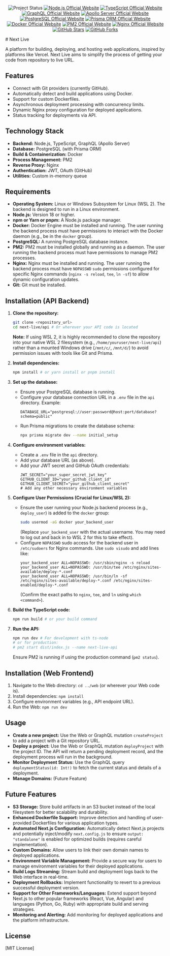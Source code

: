 <p align="center">
  <img src="https://img.shields.io/badge/Status-Actively%20Developed-blue.svg?style=for-the-badge" alt="Project Status">
  <a href="https://nodejs.org/" target="_blank" rel="noopener noreferrer"><img src="https://img.shields.io/badge/Backend-Node.js-339933.svg?style=for-the-badge&logo=nodedotjs&logoColor=white" alt="Node.js Official Website"></a>
  <a href="https://www.typescriptlang.org/" target="_blank" rel="noopener noreferrer"><img src="https://img.shields.io/badge/TypeScript-007ACC.svg?style=for-the-badge&logo=typescript&logoColor=white" alt="TypeScript Official Website"></a>
  <a href="https://graphql.org/" target="_blank" rel="noopener noreferrer"><img src="https://img.shields.io/badge/GraphQL-E10098.svg?style=for-the-badge&logo=graphql&logoColor=white" alt="GraphQL Official Website"></a>
  <a href="https://www.apollographql.com/" target="_blank" rel="noopener noreferrer"><img src="https://img.shields.io/badge/GraphQL%20Server-Apollo%20Server-311C87.svg?style=for-the-badge&logo=apollographql&logoColor=white" alt="Apollo Server Official Website"></a>
  <a href="https://www.postgresql.org/" target="_blank" rel="noopener noreferrer"><img src="https://img.shields.io/badge/Database-PostgreSQL-316192.svg?style=for-the-badge&logo=postgresql&logoColor=white" alt="PostgreSQL Official Website"></a>
  <a href="https://www.prisma.io/" target="_blank" rel="noopener noreferrer"><img src="https://img.shields.io/badge/ORM-Prisma-0C344B.svg?style=for-the-badge&logo=prisma&logoColor=white" alt="Prisma ORM Official Website"></a>
  <a href="https://www.docker.com/" target="_blank" rel="noopener noreferrer"><img src="https://img.shields.io/badge/Containerization-Docker-2496ED.svg?style=for-the-badge&logo=docker&logoColor=white" alt="Docker Official Website"></a>
  <a href="https://pm2.keymetrics.io/" target="_blank" rel="noopener noreferrer"><img src="https://img.shields.io/badge/Process%20Manager-PM2-2B037A.svg?style=for-the-badge&logo=pm2&logoColor=white" alt="PM2 Official Website"></a>
  <a href="https://nginx.org/" target="_blank" rel="noopener noreferrer"><img src="https://img.shields.io/badge/Reverse%20Proxy-Nginx-009639.svg?style=for-the-badge&logo=nginx&logoColor=white" alt="Nginx Official Website"></a>
  <a href="https://github.com/husniabad/next-live/stargazers" target="_blank" rel="noopener noreferrer"><img src="https://img.shields.io/github/stars/husniabad/next-live?style=for-the-badge&logo=github&color=yellow" alt="GitHub Stars"></a>
  <a href="https://github.com/husniabad/next-live/network/members" target="_blank" rel="noopener noreferrer"><img src="https://img.shields.io/github/forks/husniabad/next-live?style=for-the-badge&logo=github&color=orange" alt="GitHub Forks"></a>
</p>
# Next Live

A platform for building, deploying, and hosting web applications, inspired by platforms like Vercel. Next Live aims to simplify the process of getting your code from repository to live URL.

## Features

* Connect with Git providers (currently GitHub).
* Automatically detect and build applications using Docker.
* Support for custom Dockerfiles.
* Asynchronous deployment processing with concurrency limits.
* Dynamic Nginx proxy configuration for deployed applications.
* Status tracking for deployments via API.

## Technology Stack

* **Backend:** Node.js, TypeScript, GraphQL (Apollo Server)
* **Database:** PostgreSQL (with Prisma ORM)
* **Build & Containerization:** Docker
* **Process Management:** PM2
* **Reverse Proxy:** Nginx
* **Authentication:** JWT, OAuth (GitHub)
* **Utilities:** Custom in-memory queue

## Requirements

* **Operating System:** Linux or Windows Subsystem for Linux (WSL 2). The backend is designed to run in a Linux environment.
* **Node.js:** Version 18 or higher.
* **npm or Yarn or pnpm:** A Node.js package manager.
* **Docker:** Docker Engine must be installed and running. The user running the backend process must have permissions to interact with the Docker daemon (e.g., be in the `docker` group).
* **PostgreSQL:** A running PostgreSQL database instance.
* **PM2:** PM2 must be installed globally and running as a daemon. The user running the backend process must have permissions to manage PM2 processes.
* **Nginx:** Nginx must be installed and running. The user running the backend process must have `NOPASSWD` `sudo` permissions configured for specific Nginx commands (`nginx -s reload`, `tee`, `ln -sf`) to allow dynamic configuration updates.
* **Git:** Git must be installed.

## Installation (API Backend)

1.  **Clone the repository:**
    ```bash
    git clone <repository_url>
    cd next-live/api # Or wherever your API code is located
    ```
    **Note:** If using WSL 2, it is highly recommended to clone the repository into your native WSL 2 filesystem (e.g., `/home/youruser/next-live/api`) rather than a mounted Windows drive (`/mnt/c/`, `/mnt/d/`) to avoid permission issues with tools like Git and Prisma.

2.  **Install dependencies:**
    ```bash
    npm install # or yarn install or pnpm install
    ```

3.  **Set up the database:**
    * Ensure your PostgreSQL database is running.
    * Configure your database connection URL in a `.env` file in the `api` directory. Example:
        ```env
        DATABASE_URL="postgresql://user:password@host:port/database?schema=public"
        ```
    * Run Prisma migrations to create the database schema:
        ```bash
        npx prisma migrate dev --name initial_setup
        ```

4.  **Configure environment variables:**
    * Create a `.env` file in the `api` directory.
    * Add your database URL (as above).
    * Add your JWT secret and GitHub OAuth credentials:
        ```env
        JWT_SECRET="your_super_secret_jwt_key"
        GITHUB_CLIENT_ID="your_github_client_id"
        GITHUB_CLIENT_SECRET="your_github_client_secret"
        # Add any other necessary environment variables
        ```

5.  **Configure User Permissions (Crucial for Linux/WSL 2):**
    * Ensure the user running your Node.js backend process (e.g., `deploy_user`) is added to the `docker` group:
        ```bash
        sudo usermod -aG docker your_backend_user
        ```
        (Replace `your_backend_user` with the actual username. You may need to log out and back in to WSL 2 for this to take effect).
    * Configure `NOPASSWD` sudo access for the backend user in `/etc/sudoers` for Nginx commands. Use `sudo visudo` and add lines like:
        ```
        your_backend_user ALL=NOPASSWD: /usr/sbin/nginx -s reload
        your_backend_user ALL=NOPASSWD: /usr/bin/tee /etc/nginx/sites-available/deploy-*.conf
        your_backend_user ALL=NOPASSWD: /usr/bin/ln -sf /etc/nginx/sites-available/deploy-*.conf /etc/nginx/sites-enabled/deploy-*.conf
        ```
        (Confirm the exact paths to `nginx`, `tee`, and `ln` using `which <command>`).

6.  **Build the TypeScript code:**
    ```bash
    npm run build # or your build command
    ```

7.  **Run the API:**
    ```bash
    npm run dev # For development with ts-node
    # or for production:
    # pm2 start dist/index.js --name next-live-api
    ```
    Ensure PM2 is running if using the production command (`pm2 status`).

## Installation (Web Frontend)

1.  Navigate to the Web directory: `cd ../web` (or wherever your Web code is).
2.  Install dependencies: `npm install`
3.  Configure environment variables (e.g., API endpoint URL).
4.  Run the Web: `npm run dev`

## Usage

* **Create a new project:** Use the Web or GraphQL mutation `createProject` to add a project with a Git repository URL.
* **Deploy a project:** Use the Web or GraphQL mutation `deployProject` with the project ID. The API will return a pending deployment record, and the deployment process will run in the background.
* **Monitor Deployment Status:** Use the GraphQL query `deploymentStatus(id: Int!)` to fetch the current status and details of a deployment.
* **Manage Domains:** (Future Feature)

## Future Features

* **S3 Storage:** Store build artifacts in an S3 bucket instead of the local filesystem for better scalability and durability.
* **Enhanced Dockerfile Support:** Improve detection and handling of user-provided Dockerfiles for various application types.
* **Automated Next.js Configuration:** Automatically detect Next.js projects and potentially inject/modify `next.config.js` to ensure `output: "standalone"` is enabled for optimized builds (requires careful implementation).
* **Custom Domains:** Allow users to link their own domain names to deployed applications.
* **Environment Variable Management:** Provide a secure way for users to manage environment variables for their deployed applications.
* **Build Logs Streaming:** Stream build and deployment logs back to the Web interface in real-time.
* **Deployment Rollbacks:** Implement functionality to revert to a previous successful deployment version.
* **Support for Other Frameworks/Languages:** Extend support beyond Next.js to other popular frameworks (React, Vue, Angular) and languages (Python, Go, Ruby) with appropriate build and serving strategies.
* **Monitoring and Alerting:** Add monitoring for deployed applications and the platform infrastructure.

## License

[MIT License]
